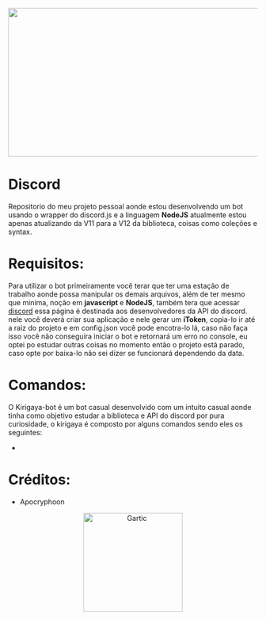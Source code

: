 <p align="center">
  <img src="https://user-images.githubusercontent.com/32386767/89690521-1599e280-d8dd-11ea-8841-459198a750e8.png" alt="Gartic" height="300" width="3000"/>
</p>

# Discord
Repositorio do meu projeto pessoal aonde estou desenvolvendo um bot usando o wrapper do discord.js e a linguagem **NodeJS** atualmente estou apenas atualizando da V11 para a V12 da biblioteca, coisas como coleções e syntax.

# Requisitos:

Para utilizar o bot primeiramente você terar que ter uma estação de trabalho aonde possa manipular os demais arquivos, além de ter mesmo que minima, noção em **javascript** e **NodeJS**, também tera que acessar [discord](https://discord.com/developers/applications) essa página é destinada aos desenvolvedores da API do discord. nele você deverá criar sua aplicação e nele gerar um **iToken**, copia-lo ir até a raiz do projeto e em config.json você pode encotra-lo lá, caso não faça isso você não conseguira iniciar o bot e retornará um erro no console, eu optei po estudar outras coisas no momento então o projeto está parado, caso opte por baixa-lo não sei dizer se funcionará dependendo da data.

# Comandos:
O Kirigaya-bot é um bot casual desenvolvido com um intuito casual aonde tinha como objetivo estudar a biblioteca e API do discord por pura curiosidade, o kirigaya é composto por alguns comandos sendo eles os seguintes:

- 

# Créditos:
- Apocryphoon

<p align="center">
  <img src="https://user-images.githubusercontent.com/32386767/89966197-f5dc2480-dc24-11ea-95b8-da001f6142eb.png" alt="Gartic" height="200" width="200"/>
</p>
